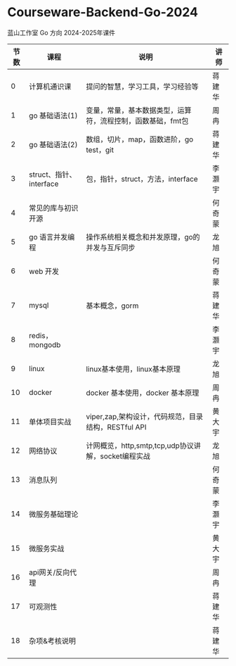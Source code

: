 # Courseware-Backend-Go-2024
蓝山工作室 Go 方向 2024-2025年课件


| 节数 | 课程                  | 说明                                   | 讲师  |
|----|---------------------|--------------------------------------|-----|
| 0  | 计算机通识课              | 提问的智慧，学习工具，学习经验等                     | 蒋建华 |
| 1  | go 基础语法(1)          | 变量，常量，基本数据类型，运算符，流程控制，函数基础，fmt包      | 周冉  |
| 2  | go 基础语法(2)          | 数组，切片，map，函数进阶，go test，git           | 蒋建华 |
| 3  | struct、指针、interface | 包，指针，struct，方法，interface             | 李灏宇 |
| 4  | 常见的库与初识开源           |                                      | 何奇蒙 |
| 5  | go 语言并发编程           | 操作系统相关概念和并发原理，go的并发与互斥同步             | 龙旭  |
| 6  | web 开发              |                                      | 何奇蒙 |
| 7  | mysql               | 基本概念，gorm                            | 蒋建华 |
| 8  | redis，mongodb       |                                      | 李灏宇 |
| 9  | linux               | linux基本使用，linux基本原理                  | 龙旭  |
| 10 | docker              | docker 基本使用，docker 基本原理              | 周冉  |
| 11 | 单体项目实战              | viper,zap,架构设计，代码规范，目录结构，RESTful API | 黄大宇 |
| 12 | 网络协议                |计网概览，http,smtp,tcp,udp协议讲解，socket编程实战                                    | 龙旭  |
| 13 | 消息队列                |                                      | 何奇蒙 |
| 14 | 微服务基础理论             |                                      | 李灏宇 |
| 15 | 微服务实战               |                                      | 黄大宇 |
| 16 | api网关/反向代理          |                                      | 周冉  |
| 17 | 可观测性                |                                      | 蒋建华 |
| 18 | 杂项&考核说明             |                                      | 蒋建华 |

